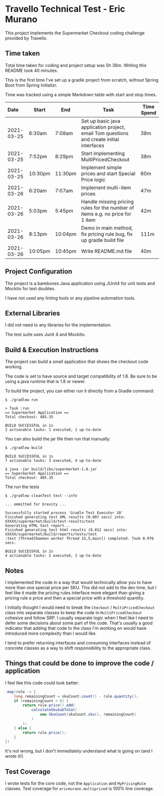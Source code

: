 # Travello Technical Test - Eric Murano

This project implements the Supermarket Checkout coding challenge provided by
Travello.


## Time taken

Total time taken for coding and project setup was 5h 36m. Writing this README took 40 minutes.

This is the first time I've set up a gradle project from scratch, without Spring Boot from
Spring Initializr.

Time was tracked using a simple Markdown table with start and stop times.

| Date       | Start   | End     | Task                                                                                     | Time Spend |
|:---------- | ------- | ------- | ---------------------------------------------------------------------------------------- | ---------- |
| 2021-03-25 | 6:30am  | 7:08am  | Set up basic java application project, email Tom questions and create initial interfaces | 38m        |
| 2021-03-25 | 7:52pm  | 8:29pm  | Start implementing MultiPricedCheckout                                                   | 38m        |
| 2021-03-25 | 10:30pm | 11:30pm | Implement simple prices and start Special Price logic                                    | 60m        |
| 2021-03-26 | 6:20am  | 7:07am  | Implement multi-item prices                                                              | 47m        |
| 2021-03-26 | 5:03pm  | 5:45pm  | Handle missing pricing rules for the number of items e.g. no price for 1 item            | 42m        |
| 2021-03-26 | 8:13pm  | 10:04pm | Demo in main method, fix pricing rule bug, fix up gradle build file                      | 111m       |
| 2021-03-26 | 10:05pm | 10:45pm | Write README.md file                                                                     | 40m        | 

## Project Configuration

The project is a barebones Java application using JUnit4 for unit tests and Mockito
for test doubles.

I have not used any linting tools or any pipeline automation tools.

## External Libraries

I did not need to any libraries for the implementation.

The test suite uses Junit 4 and Mockito.

## Build & Execution Instructions

The project can build a small application that shows the checkout code working.

The code is set to have source and target compatibility of 1.8. Be sure to be using a java runtime that is 1.8 or newer.

To build the project, you can either run it directly from a Gradle command:

```shell
$ ./gradlew run

> Task :run
== Supermarket Application ==
Total checkout: 485.35

BUILD SUCCESSFUL in 1s
2 actionable tasks: 1 executed, 1 up-to-date
```

You can also build the jar file then run that manually:

```shell
$ ./gradlew build

BUILD SUCCESSFUL in 1s
7 actionable tasks: 3 executed, 4 up-to-date

$ java -jar build/libs/supermarket-1.0.jar
== Supermarket Application ==
Total checkout: 485.35
```

The run the tests

```shell
$ ./gradlew cleanTest test --info

... ommitted for brevity ...

Successfully started process 'Gradle Test Executor 10'
Finished generating test XML results (0.007 secs) into: XXXXX/supermarket/build/test-results/test
Generating HTML test report...
Finished generating test html results (0.012 secs) into: XXXXX/supermarket/build/reports/tests/test
:test (Thread[Daemon worker Thread 15,5,main]) completed. Took 0.976 secs.

BUILD SUCCESSFUL in 2s
4 actionable tasks: 2 executed, 2 up-to-date

```

## Notes

I implemented the code in a way that would technically allow you to have more than one special price per SKU. This did not add to the dev time, but I feel like it made the pricing rules interface more elegant than giving a pricing rule a price and then a special price with a threshold quantity.

I initially thought I would need to break the `Checkout` / `MultiPricedCheckout` class into separate classes to keep the code in `MultiPricedCheckout` cohesive and follow SRP. I usually separate logic when I feel like I need to defer some decisions about some part of the code. That's usually a good indicator that adding that code to the class I'm working on would have introduced more complexity than I would like.

I tend to prefer returning interfaces and consuming interfaces instead of concrete classes as a way to shift responsibility to the appropriate class.

## Things that could be done to improve the code / application

I feel like this code could look better:

```java
.map(rule -> {
    long remainingCount = skuCount.count() - rule.quantity();
    if (remainingCount > 0) {
        return rule.price().add(
            calculateSkuSubTotal(
                new SkuCount(skuCount.sku(), remainingCount)
            )
        );
    } else {
        return rule.price();
    }
})
```

It's not wrong, but I don't immediately understand what is going on (and I wrote it!).

## Test Coverage

I wrote tests for the core code, not the `Application` and `MyPricingRule` classes. Test coverage for `ericmurano.multipriced` is 100% line coverage.